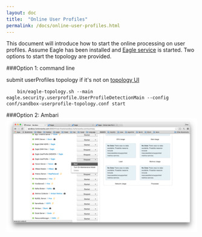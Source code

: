 ```yaml
---
layout: doc
title:  "Online User Profiles"
permalink: /docs/online-user-profiles.html
---
```


This document will introduce how to start the online processing on user profiles. Assume Eagle has been installed and [Eagle service](http://sandbox.hortonworks.com:9099/eagle-service)
is started. Two options to start the topology are provided.

###Option 1: command line

submit userProfiles topology if it's not on [topology UI](http://sandbox.hortonworks.com:8744)

        bin/eagle-topology.sh --main eagle.security.userprofile.UserProfileDetectionMain --config conf/sandbox-userprofile-topology.conf start

###Option 2: Ambari
![Online userProfiles](/images/docs/onlineUserProfile.png)



